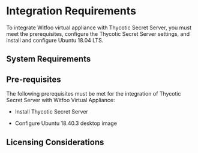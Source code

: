 [title]: # (Requirements)
[tags]: # (witfoo, requirements)
[priority]: # (2)
[display]: # (all)

# Integration Requirements

To integrate Witfoo virtual appliance with Thycotic Secret Server, you must meet
the prerequisites, configure the Thycotic Secret Server settings, and install
and configure Ubuntu 18.04 LTS.

## System Requirements

## Pre-requisites

The following prerequisites must be met for the integration of Thycotic Secret
Server with Witfoo Virtual Appliance:

-   Install Thycotic Secret Server

-   Configure Ubuntu 18.40.3 desktop image

## Licensing Considerations

<!-- add information for all three headings, if not applicable, comment heading out, if not available at this time, add a note that information will be provided as soon as possible. -->
